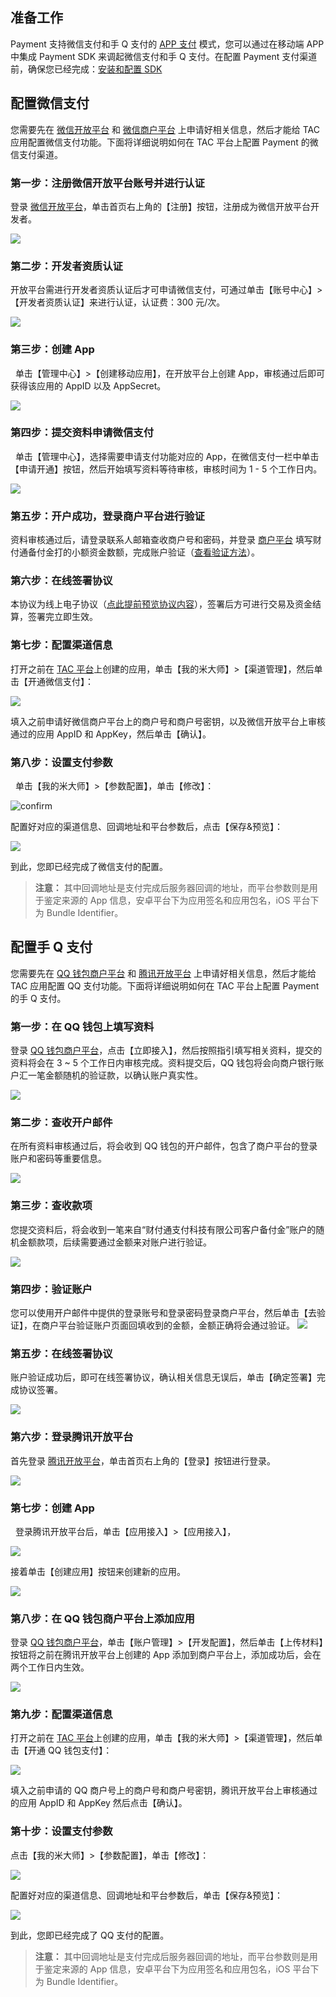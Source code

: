 

## 准备工作

Payment 支持微信支付和手 Q 支付的 [APP 支付](http://kf.qq.com/faq/17060936FNZj170609vMneY3.html)
模式，您可以通过在移动端 APP 中集成 Payment SDK 来调起微信支付和手 Q 支付。在配置 Payment 支付渠道前，确保您已经完成：[安装和配置 SDK](https://github.com/tencentyun/qcloud-documents/blob/master/product/存储与CDN/_Drafts/ApplicationBoard/集成指南/Core/Android/GettingStarted.md)



## 配置微信支付

您需要先在 [微信开放平台](https://open.weixin.qq.com) 和 [微信商户平台](https://pay.weixin.qq.com/index.php/core/home/login) 上申请好相关信息，然后才能给 TAC 应用配置微信支付功能。下面将详细说明如何在 TAC 平台上配置 Payment 的微信支付渠道。

### 第一步：注册微信开放平台账号并进行认证

登录 [微信开放平台](https://open.weixin.qq.com)，单击首页右上角的【注册】按钮，注册成为微信开放平台开发者。

![](http://tac-android-libs-1253960454.cosgz.myqcloud.com/resources/payment_wechat_login.png)

### 第二步：开发者资质认证

开放平台需进行开发者资质认证后才可申请微信支付，可通过单击【账号中心】>【开发者资质认证】来进行认证，认证费：300 元/次。

![](http://tac-android-libs-1253960454.cosgz.myqcloud.com/resources/payment_wechat_verify.png)

### 第三步：创建 App
 
单击【管理中心】>【创建移动应用】，在开放平台上创建 App，审核通过后即可获得该应用的 AppID 以及 AppSecret。

![](http://tac-android-libs-1253960454.cosgz.myqcloud.com/resources/payment_wechat_new_app.png)

### 第四步：提交资料申请微信支付
 
单击【管理中心】，选择需要申请支付功能对应的 App，在微信支付一栏中单击【申请开通】按钮，然后开始填写资料等待审核，审核时间为 1 - 5 个工作日内。

![](http://tac-android-libs-1253960454.cosgz.myqcloud.com/resources/payment_wechat_open_pay.png)

### 第五步：开户成功，登录商户平台进行验证

资料审核通过后，请登录联系人邮箱查收商户号和密码，并登录 [商户平台](https://pay.weixin.qq.com/index.php/core/home/login) 填写财付通备付金打的小额资金数额，完成账户验证（[查看验证方法](http://kf.qq.com/faq/161220mQjmYj161220n6jYN7.html)）。
### 第六步：在线签署协议
本协议为线上电子协议（[点此提前预览协议内容](https://pay.weixin.qq.com/index.php/public/apply_sign/protocol)），签署后方可进行交易及资金结算，签署完立即生效。

### 第七步：配置渠道信息

打开之前在 [TAC 平台](https://console.cloud.tencent.com/tac)上创建的应用，单击【我的米大师】>【渠道管理】，然后单击【开通微信支付】：

![](http://tac-android-libs-1253960454.cosgz.myqcloud.com/resources/payment_add_wechat_pay.png?raw=true)

填入之前申请好微信商户平台上的商户号和商户号密钥，以及微信开放平台上审核通过的应用 AppID 和 AppKey，然后单击【确认】。

### 第八步：设置支付参数
 
单击【我的米大师】>【参数配置】，单击【修改】：

![confirm](http://tac-android-libs-1253960454.cosgz.myqcloud.com/resources/payment_confirm_conf2.png?raw=true)

配置好对应的渠道信息、回调地址和平台参数后，点击【保存&预览】：

![](http://tac-android-libs-1253960454.cosgz.myqcloud.com/resources/payment_input_config.png?raw=true)

到此，您即已经完成了微信支付的配置。

> **注意：**
> 其中回调地址是支付完成后服务器回调的地址，而平台参数则是用于鉴定来源的 App 信息，安卓平台下为应用签名和应用包名，iOS 平台下为 Bundle Identifier。 

## 配置手 Q 支付

您需要先在 [QQ 钱包商户平台](https://qpay.qq.com) 和 [腾讯开放平台](http://open.qq.com/) 上申请好相关信息，然后才能给 TAC 应用配置 QQ 支付功能。下面将详细说明如何在 TAC 平台上配置 Payment 的手 Q 支付。

### 第一步：在 QQ 钱包上填写资料

登录 [QQ 钱包商户平台](https://qpay.qq.com)，点击【立即接入】，然后按照指引填写相关资料，提交的资料将会在 3 ~ 5 个工作日内审核完成。资料提交后，QQ 钱包将会向商户银行账户汇一笔金额随机的验证款，以确认账户真实性。

![](http://tac-android-libs-1253960454.cosgz.myqcloud.com/resources/payment_qq_wallet_login.png?raw=true)

### 第二步：查收开户邮件

在所有资料审核通过后，将会收到 QQ 钱包的开户邮件，包含了商户平台的登录账户和密码等重要信息。

![](http://tac-android-libs-1253960454.cosgz.myqcloud.com/resources/payment_qq_open_email.jpg)

### 第三步：查收款项

您提交资料后，将会收到一笔来自“财付通支付科技有限公司客户备付金”账户的随机金额款项，后续需要通过金额来对账户进行验证。 

![](http://tac-android-libs-1253960454.cosgz.myqcloud.com/resources/payment_qq_money.jpg?raw=true)

### 第四步：验证账户

您可以使用开户邮件中提供的登录账号和登录密码登录商户平台，然后单击【去验证】，在商户平台验证账户页面回填收到的金额，金额正确将会通过验证。
![](http://tac-android-libs-1253960454.cosgz.myqcloud.com/resources/payment_qq_verify_account.jpg)

### 第五步：在线签署协议

账户验证成功后，即可在线签署协议，确认相关信息无误后，单击【确定签署】完成协议签署。

![](http://tac-android-libs-1253960454.cosgz.myqcloud.com/resources/payment_qq_sign.jpg)

### 第六步：登录腾讯开放平台

首先登录 [腾讯开放平台](http://open.qq.com/)，单击首页右上角的【登录】按钮进行登录。

![](http://tac-android-libs-1253960454.cosgz.myqcloud.com/resources/payment_qq_open_login.png)

### 第七步：创建 App
 
登录腾讯开放平台后，单击【应用接入】>【应用接入】，

![](http://tac-android-libs-1253960454.cosgz.myqcloud.com/resources/payment_qq_new_app_1.png)

接着单击【创建应用】按钮来创建新的应用。

![](http://tac-android-libs-1253960454.cosgz.myqcloud.com/resources/payment_qq_new_app_2.png?raw=true)
### 第八步：在 QQ 钱包商户平台上添加应用

登录 [QQ 钱包商户平台](https://qpay.qq.com)，单击【账户管理】>【开发配置】，然后单击【上传材料】按钮将之前在腾讯开放平台上创建的 App 添加到商户平台上，添加成功后，会在两个工作日内生效。

![](http://tac-android-libs-1253960454.cosgz.myqcloud.com/resources/payment_qq_add_app.png)

### 第九步：配置渠道信息

打开之前在 [TAC 平台](https://console.cloud.tencent.com/tac)上创建的应用，单击【我的米大师】>【渠道管理】，然后单击【开通 QQ 钱包支付】：

![](http://tac-android-libs-1253960454.cosgz.myqcloud.com/resources/payment_new_qq_pay.png)

填入之前申请的 QQ 商户号上的商户号和商户号密钥，腾讯开放平台上审核通过的应用 AppID 和 AppKey 然后点击【确认】。

### 第十步：设置支付参数

点击【我的米大师】>【参数配置】，单击【修改】：

![](http://tac-android-libs-1253960454.cosgz.myqcloud.com/resources/payment_confirm_conf2.png?raw=true)


配置好对应的渠道信息、回调地址和平台参数后，单击【保存&预览】：

![](http://tac-android-libs-1253960454.cosgz.myqcloud.com/resources/payment_input_config.png)

到此，您即已经完成了 QQ 支付的配置。

> **注意：**
>其中回调地址是支付完成后服务器回调的地址，而平台参数则是用于鉴定来源的 App 信息，安卓平台下为应用签名和应用包名，iOS 平台下为 Bundle Identifier。 














